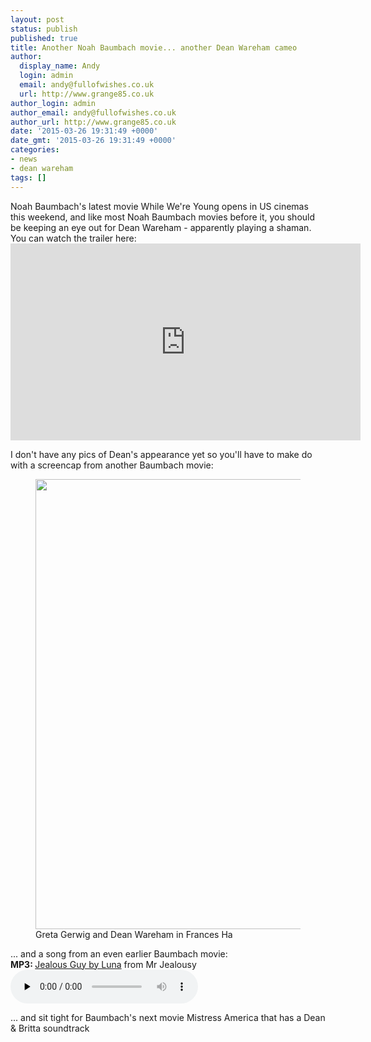 ```yaml
---
layout: post
status: publish
published: true
title: Another Noah Baumbach movie... another Dean Wareham cameo
author:
  display_name: Andy
  login: admin
  email: andy@fullofwishes.co.uk
  url: http://www.grange85.co.uk
author_login: admin
author_email: andy@fullofwishes.co.uk
author_url: http://www.grange85.co.uk
date: '2015-03-26 19:31:49 +0000'
date_gmt: '2015-03-26 19:31:49 +0000'
categories:
- news
- dean wareham
tags: []
---
```

<p>Noah Baumbach's latest movie While We're Young opens in US cinemas this weekend, and like most Noah Baumbach movies before it, you should be keeping an eye out for Dean Wareham - apparently playing a shaman. You can watch the trailer here:<br />
<iframe width="560" height="315" src="https://www.youtube.com/embed/NRUcm9Qw9io" frameborder="0" allowfullscreen></iframe>
<p>I don't have any pics of Dean's appearance yet so you'll have to make do with a screencap from another Baumbach movie:<br />
<figure class="caption aligncenter"><img src="http://media.fullofwishes.co.uk/05-dean_wareham/pictures/francesha-dean-greta-gerwig.jpg" width="1280" height="720" class /><figcaption class="caption-text">  Greta Gerwig and Dean Wareham in Frances Ha</figcaption></figure>
<p>... and a song from an even earlier Baumbach movie:<br />
<strong>MP3: </strong><a href="http://media.fullofwishes.co.uk/02-luna/audio/01_Luna_Jealous%20Guy.mp3">Jealous Guy by Luna</a> from Mr Jealousy<br />
<audio src="http://media.fullofwishes.co.uk/02-luna/audio/01_Luna_Jealous%20Guy.mp3" preload="none" controls /></p>
<p>... and sit tight for Baumbach's next movie Mistress America that has a Dean & Britta soundtrack</p>
